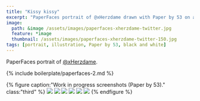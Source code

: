 ```yaml
---
title: "Kissy kissy"
excerpt: "PaperFaces portrait of @xHerzdame drawn with Paper by 53 on an iPad."
image: 
  path: &image /assets/images/paperfaces-xherzdame-twitter.jpg 
  feature: *image
  thumbnail: /assets/images/paperfaces-xherzdame-twitter-150.jpg
tags: [portrait, illustration, Paper by 53, black and white]
---
```


PaperFaces portrait of [@xHerzdame](https://twitter.com/xHerzdame).

{% include boilerplate/paperfaces-2.md %}

{% figure caption:"Work in progress screenshots (Paper by 53)." class:"third" %}
[![](/assets/images/paperfaces-xherzdame-process-1-600.jpg)](/assets/images/paperfaces-xherzdame-process-1-lg.jpg)
[![](/assets/images/paperfaces-xherzdame-process-2-600.jpg)](/assets/images/paperfaces-xherzdame-process-2-lg.jpg)
[![](/assets/images/paperfaces-xherzdame-process-3-600.jpg)](/assets/images/paperfaces-xherzdame-process-3-lg.jpg)
[![](/assets/images/paperfaces-xherzdame-process-4-600.jpg)](/assets/images/paperfaces-xherzdame-process-4-lg.jpg)
[![](/assets/images/paperfaces-xherzdame-process-5-600.jpg)](/assets/images/paperfaces-xherzdame-process-5-lg.jpg)
[![](/assets/images/paperfaces-xherzdame-process-6-600.jpg)](/assets/images/paperfaces-xherzdame-process-6-lg.jpg)
{% endfigure %}
